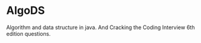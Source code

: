 # AlgoDS

Algorithm and data structure in java.
And Cracking the Coding Interview 6th edition questions.